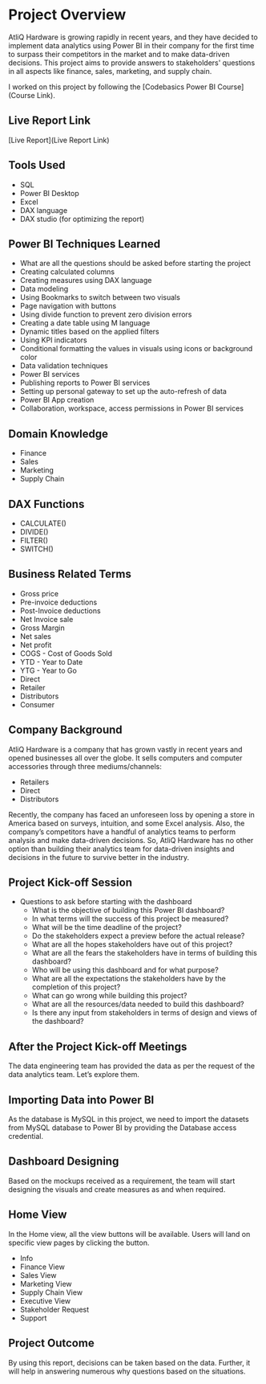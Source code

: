 # Project Overview

AtliQ Hardware is growing rapidly in recent years, and they have decided to implement data analytics using Power BI in their company for the first time to surpass their competitors in the market and to make data-driven decisions. This project aims to provide answers to stakeholders' questions in all aspects like finance, sales, marketing, and supply chain.

I worked on this project by following the [Codebasics Power BI Course](Course Link). 

## Live Report Link

[Live Report](Live Report Link)

## Tools Used

- SQL
- Power BI Desktop
- Excel
- DAX language
- DAX studio (for optimizing the report)

## Power BI Techniques Learned

- What are all the questions should be asked before starting the project
- Creating calculated columns
- Creating measures using DAX language
- Data modeling
- Using Bookmarks to switch between two visuals
- Page navigation with buttons
- Using divide function to prevent zero division errors
- Creating a date table using M language
- Dynamic titles based on the applied filters
- Using KPI indicators
- Conditional formatting the values in visuals using icons or background color
- Data validation techniques
- Power BI services
- Publishing reports to Power BI services
- Setting up personal gateway to set up the auto-refresh of data
- Power BI App creation
- Collaboration, workspace, access permissions in Power BI services

## Domain Knowledge

- Finance
- Sales
- Marketing
- Supply Chain

## DAX Functions

- CALCULATE()
- DIVIDE()
- FILTER()
- SWITCH()

## Business Related Terms

- Gross price
- Pre-invoice deductions
- Post-Invoice deductions
- Net Invoice sale
- Gross Margin
- Net sales
- Net profit
- COGS - Cost of Goods Sold
- YTD - Year to Date
- YTG - Year to Go
- Direct
- Retailer
- Distributors
- Consumer

## Company Background

AtliQ Hardware is a company that has grown vastly in recent years and opened businesses all over the globe. It sells computers and computer accessories through three mediums/channels:

- Retailers
- Direct
- Distributors

Recently, the company has faced an unforeseen loss by opening a store in America based on surveys, intuition, and some Excel analysis. Also, the company’s competitors have a handful of analytics teams to perform analysis and make data-driven decisions. So, AtliQ Hardware has no other option than building their analytics team for data-driven insights and decisions in the future to survive better in the industry.

## Project Kick-off Session

- Questions to ask before starting with the dashboard
  - What is the objective of building this Power BI dashboard?
  - In what terms will the success of this project be measured?
  - What will be the time deadline of the project?
  - Do the stakeholders expect a preview before the actual release?
  - What are all the hopes stakeholders have out of this project?
  - What are all the fears the stakeholders have in terms of building this dashboard?
  - Who will be using this dashboard and for what purpose?
  - What are all the expectations the stakeholders have by the completion of this project?
  - What can go wrong while building this project?
  - What are all the resources/data needed to build this dashboard?
  - Is there any input from stakeholders in terms of design and views of the dashboard?

## After the Project Kick-off Meetings

The data engineering team has provided the data as per the request of the data analytics team. Let’s explore them.

## Importing Data into Power BI

As the database is MySQL in this project, we need to import the datasets from MySQL database to Power BI by providing the Database access credential.

## Dashboard Designing

Based on the mockups received as a requirement, the team will start designing the visuals and create measures as and when required.

## Home View

In the Home view, all the view buttons will be available. Users will land on specific view pages by clicking the button.

- Info
- Finance View
- Sales View
- Marketing View
- Supply Chain View
- Executive View
- Stakeholder Request
- Support

## Project Outcome

By using this report, decisions can be taken based on the data. Further, it will help in answering numerous why questions based on the situations.
